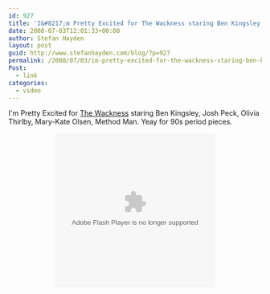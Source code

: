 ```yaml
---
id: 927
title: 'I&#8217;m Pretty Excited for The Wackness staring Ben Kingsley, Josh Peck, Olivia Thirlby, Mary-Kate Olsen, Method Man.'
date: 2008-07-03T12:01:33+00:00
author: Stefan Hayden
layout: post
guid: http://www.stefanhayden.com/blog/?p=927
permalink: /2008/07/03/im-pretty-excited-for-the-wackness-staring-ben-kingsley-josh-peck-olivia-thirlby-mary-kate-olsen-method-man/
Post:
  - link
categories:
  - video
---
```

I'm Pretty Excited for <a href="http://www.imdb.com/title/tt1082886/">The Wackness</a> staring Ben Kingsley, Josh Peck, Olivia Thirlby, Mary-Kate Olsen, Method Man. Yeay for 90s period pieces.

<center><div id="container" style="position:relative;width:320px;height:308px"><div id="flash_container" style="position:absolute;top:0px;left:0px;z-index:1"><OBJECT id="player591" codeBase="http://fpdownload.macromedia.com/pub/shockwave/cabs/flash/swflash.cab#version=8,0,0,0" height="308" width="320" padding="0" classid="clsid:d27cdb6e-ae6d-11cf-96b8-444553540000" VIEWASTEXT><PARAM NAME="FlashVars" VALUE="autoplay=false&assetId=video:asset:pmms:2147583&playerId=player591"><PARAM NAME="Movie" VALUE="http://o.aolcdn.com/mediaplayer/players/fpm/fpm.swf"><PARAM NAME="src" VALUE="http://o.aolcdn.com/mediaplayer/players/fpm/fpm.swf"><PARAM NAME="WMode" VALUE="transparent"><PARAM NAME="AllowScriptAccess" VALUE="always"><PARAM NAME="AllowNetworking" VALUE="all"><embed src="http://o.aolcdn.com/mediaplayer/players/fpm/fpm.swf" FlashVars="autoplay=false&assetId=video:asset:pmms:2147583&playerId=player591" quality="high" width="320" height="308" name="player591"  allowScriptAccess="always" type="application/x-shockwave-flash" pluginspage="http://www.macromedia.com/go/getflashplayer"  wmode="transparent"></embed></OBJECT></div><div id="videoContainer" style="position:absolute;left:0px;top:32px;  z-index:2"></div></div></center>